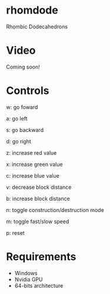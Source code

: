# rhomdode
Rhombic Dodecahedrons

# Video
Coming soon!

# Controls
w: go foward

a: go left

s: go backward

d: go right

z: increase red value

x: increase green value

c: increase blue value

v: decrease block distance

b: increase block distance

n: toggle construction/destruction mode

m: toggle fast/slow speed

p: reset

# Requirements
- Windows
- Nvidia GPU
- 64-bits architecture
